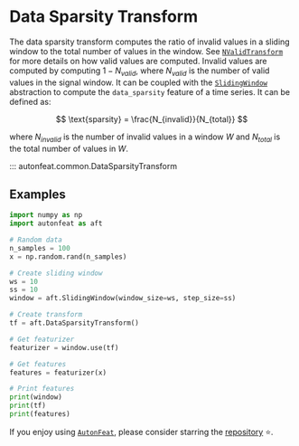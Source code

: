 <!-- 
MIT License

Copyright (c) 2023 Carnegie Mellon University, Auton Lab

Permission is hereby granted, free of charge, to any person obtaining a copy
of this software and associated documentation files (the "Software"), to deal
in the Software without restriction, including without limitation the rights
to use, copy, modify, merge, publish, distribute, sublicense, and/or sell
copies of the Software, and to permit persons to whom the Software is
furnished to do so, subject to the following conditions:

The above copyright notice and this permission notice shall be included in all
copies or substantial portions of the Software.

THE SOFTWARE IS PROVIDED "AS IS", WITHOUT WARRANTY OF ANY KIND, EXPRESS OR
IMPLIED, INCLUDING BUT NOT LIMITED TO THE WARRANTIES OF MERCHANTABILITY,
FITNESS FOR A PARTICULAR PURPOSE AND NONINFRINGEMENT. IN NO EVENT SHALL THE
AUTHORS OR COPYRIGHT HOLDERS BE LIABLE FOR ANY CLAIM, DAMAGES OR OTHER
LIABILITY, WHETHER IN AN ACTION OF CONTRACT, TORT OR OTHERWISE, ARISING FROM,
OUT OF OR IN CONNECTION WITH THE SOFTWARE OR THE USE OR OTHER DEALINGS IN THE
SOFTWARE.
-->

# Data Sparsity Transform

The data sparsity transform computes the ratio of invalid values in a sliding window to the total number of values in the window. See [`NValidTransform`](n_valid_transform.md) for more details on how valid values are computed. Invalid values are computed by computing $1 - N_{valid}$, where $N_{valid}$ is the number of valid values in the signal window. It can be coupled with the [`SlidingWindow`](../core/fixed_window.md) abstraction to compute the `data_sparsity` feature of a time series. It can be defined as:

$$
\text{sparsity} = \frac{N_{invalid}}{N_{total}}
$$

where $N_{invalid}$ is the number of invalid values in a window $W$ and $N_{total}$ is the total number of values in $W$.


::: autonfeat.common.DataSparsityTransform
      

## Examples

```python
import numpy as np
import autonfeat as aft

# Random data
n_samples = 100
x = np.random.rand(n_samples)

# Create sliding window
ws = 10
ss = 10
window = aft.SlidingWindow(window_size=ws, step_size=ss)

# Create transform
tf = aft.DataSparsityTransform()

# Get featurizer
featurizer = window.use(tf)

# Get features
features = featurizer(x)

# Print features
print(window)
print(tf)
print(features)
```

If you enjoy using [`AutonFeat`](../../index.md), please consider starring the [repository](https://github.com/autonlab/AutonFeat) ⭐️.